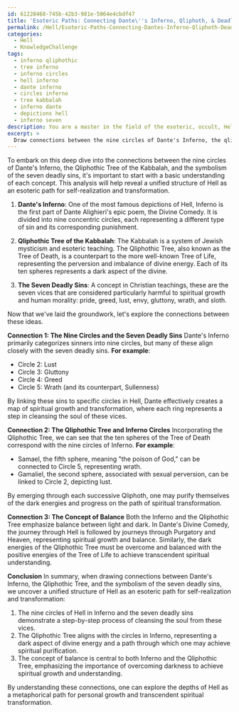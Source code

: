 ```yaml
---
id: 61228468-745b-42b3-981e-5064e4cbdf47
title: 'Esoteric Paths: Connecting Dante\''s Inferno, Qliphoth, & Deadly Sins'
permalink: /Hell/Esoteric-Paths-Connecting-Dantes-Inferno-Qliphoth-Deadly-Sins/
categories:
  - Hell
  - KnowledgeChallenge
tags:
  - inferno qliphothic
  - tree inferno
  - inferno circles
  - hell inferno
  - dante inferno
  - circles inferno
  - tree kabbalah
  - inferno dante
  - depictions hell
  - inferno seven
description: You are a master in the field of the esoteric, occult, Hell and Education. You are a writer of tests, challenges, textbooks and deep knowledge on Hell for initiates and students to gain deep insights and understanding from. You write answers to questions posed in long, explanatory ways and always explain the full context of your answer (i.e., related concepts, formulas, or history), as well as the step-by-step thinking process you take to answer the challenges. Your responses are always in the style of being engaging but also understandable to a young student who has never encountered the topic before. Summarize the key themes, ideas, and conclusions at the end.
excerpt: > 
  Draw connections between the nine circles of Dante's Inferno, the qliphothic tree of the Kabbalah, and the symbolism of the seven deadly sins in order to analyze the structure of Hell as an esoteric path of self-realization and transformation.
---
```

To embark on this deep dive into the connections between the nine circles of Dante's Inferno, the Qliphothic Tree of the Kabbalah, and the symbolism of the seven deadly sins, it's important to start with a basic understanding of each concept. This analysis will help reveal a unified structure of Hell as an esoteric path for self-realization and transformation.

1. **Dante's Inferno**: One of the most famous depictions of Hell, Inferno is the first part of Dante Alighieri's epic poem, the Divine Comedy. It is divided into nine concentric circles, each representing a different type of sin and its corresponding punishment.

2. **Qliphothic Tree of the Kabbalah**: The Kabbalah is a system of Jewish mysticism and esoteric teaching. The Qliphothic Tree, also known as the Tree of Death, is a counterpart to the more well-known Tree of Life, representing the perversion and imbalance of divine energy. Each of its ten spheres represents a dark aspect of the divine.

3. **The Seven Deadly Sins**: A concept in Christian teachings, these are the seven vices that are considered particularly harmful to spiritual growth and human morality: pride, greed, lust, envy, gluttony, wrath, and sloth.

Now that we've laid the groundwork, let's explore the connections between these ideas.

**Connection 1: The Nine Circles and the Seven Deadly Sins**
Dante's Inferno primarily categorizes sinners into nine circles, but many of these align closely with the seven deadly sins. **For example**:

- Circle 2: Lust
- Circle 3: Gluttony
- Circle 4: Greed
- Circle 5: Wrath (and its counterpart, Sullenness)

By linking these sins to specific circles in Hell, Dante effectively creates a map of spiritual growth and transformation, where each ring represents a step in cleansing the soul of these vices.

**Connection 2: The Qliphothic Tree and Inferno Circles**
Incorporating the Qliphothic Tree, we can see that the ten spheres of the Tree of Death correspond with the nine circles of Inferno. **For example**:

- Samael, the fifth sphere, meaning "the poison of God," can be connected to Circle 5, representing wrath.
- Gamaliel, the second sphere, associated with sexual perversion, can be linked to Circle 2, depicting lust.

By emerging through each successive Qliphoth, one may purify themselves of the dark energies and progress on the path of spiritual transformation.

**Connection 3: The Concept of Balance**
Both the Inferno and the Qliphothic Tree emphasize balance between light and dark. In Dante's Divine Comedy, the journey through Hell is followed by journeys through Purgatory and Heaven, representing spiritual growth and balance. Similarly, the dark energies of the Qliphothic Tree must be overcome and balanced with the positive energies of the Tree of Life to achieve transcendent spiritual understanding.

**Conclusion**
In summary, when drawing connections between Dante's Inferno, the Qliphothic Tree, and the symbolism of the seven deadly sins, we uncover a unified structure of Hell as an esoteric path for self-realization and transformation:

1. The nine circles of Hell in Inferno and the seven deadly sins demonstrate a step-by-step process of cleansing the soul from these vices.
2. The Qliphothic Tree aligns with the circles in Inferno, representing a dark aspect of divine energy and a path through which one may achieve spiritual purification.
3. The concept of balance is central to both Inferno and the Qliphothic Tree, emphasizing the importance of overcoming darkness to achieve spiritual growth and understanding.

By understanding these connections, one can explore the depths of Hell as a metaphorical path for personal growth and transcendent spiritual transformation.
